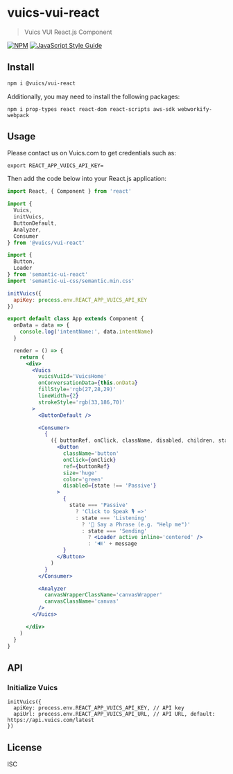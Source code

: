# vuics-vui-react

> Vuics VUI React.js Component

[![NPM](https://img.shields.io/npm/v/@vuics/vui-react.svg)](https://www.npmjs.com/package/@vuics/vui-react) [![JavaScript Style Guide](https://img.shields.io/badge/code_style-standard-brightgreen.svg)](https://standardjs.com)

## Install

```bash
npm i @vuics/vui-react
```

Additionally, you may need to install the following packages:
```
npm i prop-types react react-dom react-scripts aws-sdk webworkify-webpack
```

## Usage

Please contact us on Vuics.com to get credentials such as:
```
export REACT_APP_VUICS_API_KEY=
```

Then add the code below into your React.js application:
```jsx
import React, { Component } from 'react'

import {
  Vuics,
  initVuics,
  ButtonDefault,
  Analyzer,
  Consumer
} from '@vuics/vui-react'

import {
  Button,
  Loader
} from 'semantic-ui-react'
import 'semantic-ui-css/semantic.min.css'

initVuics({
  apiKey: process.env.REACT_APP_VUICS_API_KEY
})

export default class App extends Component {
  onData = data => {
    console.log('intentName:', data.intentName)
  }

  render = () => {
    return (
      <div>
        <Vuics
          vuicsVuiId='VuicsHome'
          onConversationData={this.onData}
          fillStyle='rgb(27,28,29)'
          lineWidth={2}
          strokeStyle='rgb(33,186,70)'
        >
          <ButtonDefault />

          <Consumer>
            {
              ({ buttonRef, onClick, className, disabled, children, state, message }) => (
                <Button
                  className='button'
                  onClick={onClick}
                  ref={buttonRef}
                  size='huge'
                  color='green'
                  disabled={state !== 'Passive'}
                >
                  {
                    state === 'Passive'
                      ? 'Click to Speak 🎙️ =>'
                      : state === 'Listening'
                        ? '🎤 Say a Phrase (e.g. "Help me")'
                        : state === 'Sending'
                          ? <Loader active inline='centered' />
                          : '🔊' + message
                  }
                </Button>
              )
            }
          </Consumer>

          <Analyzer
            canvasWrapperClassName='canvasWrapper'
            canvasClassName='canvas'
          />
        </Vuics>

      </div>
    )
  }
}
```

## API

### Initialize Vuics
```
initVuics({
  apiKey: process.env.REACT_APP_VUICS_API_KEY, // API key
  apiUrl: process.env.REACT_APP_VUICS_API_URL, // API URL, default: https://api.vuics.com/latest
})
```

## License

ISC
